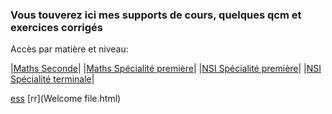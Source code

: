 

### Vous touverez ici mes supports de cours, quelques qcm et exercices corrigés


Accès par matière et niveau:

|[Maths Seconde](m/2/index.md)|
|[Maths Spécialité première](m/1/index.md)|
|[NSI Spécialité première](nsi/1/index.md)|
|[NSI Spécialité terminale](nsi/t/index.md)|

[ess](es.md)
[rr](Welcome file.html)
